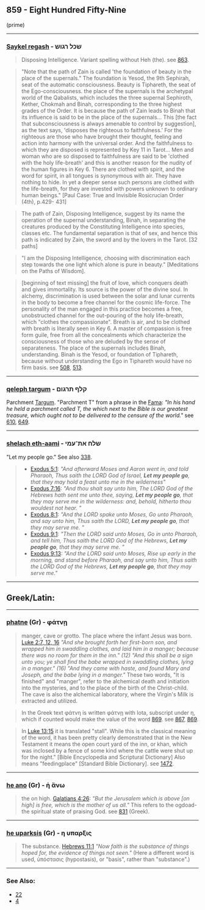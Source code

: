 ## 859 - Eight Hundred Fifty-Nine
 (prime)

---

### [Saykel regash](/keys/ShKL.RGVSh) - שכל רגוש
> Disposing Intelligence. Variant spelling without Heh (the). see [863](863).

> "Note that the path of Zain is called 'the foundation of beauty in the place of the supernals." The foundation is Yesod, the 9th Sephirah, seat of the automatic consciousness. Beauty is Tiphareth, the seat of the Ego-consciousness. the place of the supernals is the archetypal world of the Qabalists, which includes the three supernal Sephiroth, Kether, Chokmah and Binah, corresponding to the three highest grades of the Order. It is because the path of Zain leads to Binah that its influence is said to be in the place of the supernals... This [the fact that subconsciousness is always amenable to control by suggestion], as the text says, 'disposes the righteous to faithfulness.' For the righteous are those who have brought their thought, feeling and action into harmony with the universal order. And the faithfulness to which they are disposed is represented by Key 11 in Tarot... Men and woman who are so disposed to faithfulness are said to be 'clothed with the holy life-breath' and this is another reason for the nudity of the human figures in Key 6. There are clothed with spirit, and the word for spirit, in all tongues is synonymous with air. They have nothing to hide. In yet a deeper sense such persons are clothed with the life-breath, for they are invested with powers unknown to ordinary human beings." [Paul Case: True and Invisible Rosicrucian Order (4th), p.429- 431]

> The path of Zain, Disposing Intelligence, suggest by its name the operation of the supernal understanding, Binah, in separating the creatures produced by the Constituting Intelligence into species, classes etc. The fundamental separation is that of sex, and hence this path is indicated by Zain, the sword and by the lovers in the Tarot. [32 paths]

> "I am the Disposing Intelligence, choosing with discrimination each step towards the one light which alone is pure in beauty." [Meditations on the Paths of Wisdom].

> [beginning of text missing] the fruit of love, which conquers death and gives immortality. Its source is the power of the divine soul. In alchemy, discrimination is used between the solar and lunar currents in the body to become a free channel for the cosmic life-force. The personality of the man engaged in this practice becomes a free, unobstructed channel for the out-pouring of the holy life-breath, which "clothes the compassionate". Breath is air, and to be clothed with breath is literally seen in Key 6. A master of compassion is free form guile, free from all the concealments which characterize the consciousness of those who are deluded by the sense of separateness. The place of the supernals includes Binah, understanding. Binah is the Yesod, or foundation of Tiphareth, because without understanding the Ego in Tiphareth would have no firm basis. see [508](508), [513](513).

---

### [qeleph targum](/keys/QLP.ThRGVM) - קלף תרגום
Parchment [Targum](/keys/ThRGVM). "Parchment T" from a phrase in the [Fama](https://archive.org/stream/PaulFosterCase-TheTrueAndInvisibleRosicrucianOrder4thEd-1985#page/n23): *"In his hand he held a parchment called T, the which next to the Bible is our greatest treasure, which ought not to be delivered to the censure of the world."* see [610](610), [649](649).

---

### [shelach eth-aami](/keys/ShLCh.ATh-OMI) - שלח את־עמי
"Let my people go." See also [338](338).

> - [Exodus 5:1](https://biblehub.com/exodus/5-1.htm): *"And afterward Moses and Aaron went in, and told Pharaoh, Thus saith the LORD God of Israel, **Let my people go**, that they may hold a feast unto me in the wilderness"*
> - [Exodus 7:16](https://biblehub.com/exodus/7-16.htm): *"And thou shalt say unto him, The LORD God of the Hebrews hath sent me unto thee, saying, **Let my people go**, that they may serve me in the wilderness: and, behold, hitherto thou wouldest not hear.
"*
> - [Exodus 8:1](https://biblehub.com/exodus/8-1.htm): *"And the LORD spake unto Moses, Go unto Pharaoh, and say unto him, Thus saith the LORD, **Let my people go**, that they may serve me.
"*
> - [Exodus 9:1](https://biblehub.com/exodus/9-1.htm): *"Then the LORD said unto Moses, Go in unto Pharaoh, and tell him, Thus saith the LORD God of the Hebrews, **Let my people go**, that they may serve me.
"*
> - [Exodus 9:13](https://biblehub.com/exodus/9-13.htm): *"And the LORD said unto Moses, Rise up early in the morning, and stand before Pharaoh, and say unto him, Thus saith the LORD God of the Hebrews, **Let my people go**, that they may serve me."*

---


## Greek/Latin:

---

### [phatne](/greek?word=phatne) (Gr) - φάτνῃ
> manger, cave or grotto. The place where the infant Jesus was born. [Luke 2:7, 12, 16](https://www.biblegateway.com/passage/?search=luke%202%3A7,12,16&version=ESV;VULGATE) *"And she brought forth her first-born son, and wrapped him in swaddling clothes, and laid him in a manger; because there was no room for them in the inn." (12) "And this shall be a sign unto you; ye shall find the babe wrapped in swaddling clothes, lying in a manger." (16) "And they came with haste, and found Mary and Joseph, and the babe lying in a manger."* These two words, "It is finished" and "manger", refer to the alchemical death and initiation into the mysteries, and to the place of the birth of the Christ-child. The cave is also the alchemical laboratory, where the Virgin's Milk is extracted and utilized.

> In the Greek text φάτνη is written φάτνῃ with Iota, subscript under η, which if counted would make the value of the word [869](869). see [867](867), [869](869).

> In [Luke 13:15](http://biblehub.com/luke/13-15.htm) it is translated "stall". While this is the classical meaning of the word, it has been pretty clearly demonstrated that in the New Testament it means the open court yard of the inn, or khan, which was inclosed by a fence of some kind where the cattle were shut up for the night." [Bible Encyclopedia and Scriptural Dictionary] Also means "feedingplace" [Standard Bible Dictionary]. see [1472](1472).

---

### [he ano](/greek?word=h+anO) (Gr) - ἡ ἄνω
> the on high. [Galatians 4:26](http://biblehub.com/galatians/4-26.htm): *"But the Jerusalem which is above [on high] is free, which is the mother of us all."* This refers to the ogdoad-the spiritual state of praising God. see [831](831) (Greek).

---

### [he uparksis](/greek?word=h+uparksis) (Gr) - η υπαρξις
> The substance. [Hebrews 11:1](http://biblehub.com/hebrews/11-1.htm) *"Now faith is the substance of things hoped for, the evidence of things not seen."* (Here a different word is used, ὑπόστασις (hypostasis), or "basis", rather than "substance".)

---

### See Also:

- [22](22)
- [4](4)



